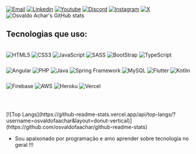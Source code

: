 [![Email](https://img.shields.io/badge/Gmail-D14836?style=for-the-badge&logo=gmail&logoColor=white)](osvaldofaachar@gmail.com)
[![Linkedin](https://img.shields.io/badge/LinkedIn-0077B5?style=for-the-badge&logo=linkedin&logoColor=white)](https://www.linkedin.com/in/osvaldo-achar-3b686a23b/)
[![Youtube](https://img.shields.io/badge/YouTube-FF0000?style=for-the-badge&logo=youtube&logoColor=white)](https://www.youtube.com/channel/UCpdVahIBHY__loOR4TlrNiQ)
[![Discord](https://img.shields.io/badge/Discord-7289DA?style=for-the-badge&logo=discord&logoColor=white)](https://www.youtube.com/channel/UCpdVahIBHY__loOR4TlrNiQ)
[![Instagram](https://img.shields.io/badge/Instagram-E4405F?style=for-the-badge&logo=instagram&logoColor=white)](https://www.instagram.com/osvaldo_achar/)
[![X](https://img.shields.io/badge/X-000?style=for-the-badge&logo=x)](https://twitter.com/big_harden)
![Osvaldo Achar's GitHub stats](https://github-readme-stats.vercel.app/api?username=osvaldofaachar&show_icons=true&theme=tokyonight)

 ## Tecnologias que uso: 
 
 <div style="display: inline_block"> <br>

 <img style="padding-bottom: 5%;" align="center" alt="HTML5" src="https://img.shields.io/badge/HTML5-E34F26?style=for-the-badge&logo=html5&logoColor=white">
 <img style="padding-bottom: 5%;" align="center" alt="CSS3" src="https://img.shields.io/badge/CSS3-1572B6?style=for-the-badge&logo=css3&logoColor=white">
 <img style="padding-bottom: 5%;" align="center" alt="JavaScript" src="https://img.shields.io/badge/JavaScript-F7DF1E?style=for-the-badge&logo=javascript&logoColor=black">
 <img style="padding-bottom: 5%;" align="center" alt="SASS" src="https://img.shields.io/badge/Sass-CC6699?style=for-the-badge&logo=sass&logoColor=white">
 <img style="padding-bottom: 5%;" align="center" alt="BootStrap" src="https://img.shields.io/badge/-boostrap-0D1117?style=for-the-badge&logo=bootstrap&labelColor=0D1117">
 <img style="padding-bottom: 5%;" align="center" alt="TypeScript" src="https://img.shields.io/badge/TypeScript-007ACC?style=for-the-badge&logo=typescript&logoColor=white">
 
  <img style="padding-bottom: 5%;" align="center" alt="Angular" src="https://img.shields.io/badge/Angular-DD0031?style=for-the-badge&logo=angular&logoColor=white">
 <img style="padding-bottom: 5%;" align="center" alt="PHP" src="https://img.shields.io/badge/PHP-777BB4?style=for-the-badge&logo=php&logoColor=white">
 <img style="padding-bottom: 5%;" align="center" alt="Java" src="https://img.shields.io/badge/Java-ED8B00?style=for-the-badge&logo=openjdk&logoColor=white">
 <img style="padding-bottom: 5%;" align="center" alt="Spring Framework" src="https://img.shields.io/badge/spring-%236DB33F.svg?style=for-the-badge&logo=spring&logoColor=white">
 <img style="padding-bottom: 5%;" align="center" alt="MySQL" src="https://img.shields.io/badge/MySQL-00000F?style=for-the-badge&logo=mysql&logoColor=white">
 <img style="padding-bottom: 5%;" align="center" alt="Flutter" src="https://img.shields.io/badge/Flutter-02569B?style=for-the-badge&logo=flutter&logoColor=white">
 <img style="padding-bottom: 5%;" align="center" alt="Kotlin" src="https://img.shields.io/badge/Kotlin-0095D5?&style=for-the-badge&logo=kotlin&logoColor=white">
 <img style="padding-bottom: 5%;" align="center" alt="Firebase" src="https://img.shields.io/badge/Firebase-000?style=for-the-badge&logo=firebase&logoColor=ffca28">
 <img style="padding-bottom: 5%;" align="center" alt="AWS" src="https://img.shields.io/badge/AWS-000.svg?style=for-the-badge&logo=amazon-aws&logoColor=white">
 <img style="padding-bottom: 5%;" align="center" alt="Heroku" src="https://img.shields.io/badge/heroku-%23430098.svg?style=for-the-badge&logo=heroku&logoColor=white">
 <img style="padding-bottom: 5%;" align="center" alt="Vercel" src="https://img.shields.io/badge/vercel-%23000000.svg?style=for-the-badge&logo=vercel&logoColor=white">
 </div><br>
 <br>
[![Top Langs](https://github-readme-stats.vercel.app/api/top-langs/?username=osvaldofaachar&layout=donut-vertical)](https://github.com/osvaldofaachar/github-readme-stats)

 - Sou apaixonado por programação e amo aprender sobre tecnologia no geral !!!
